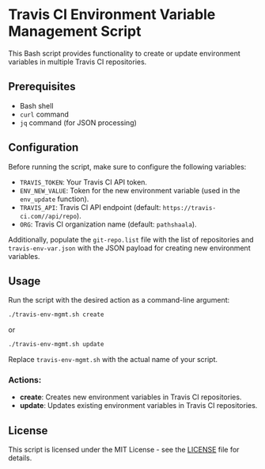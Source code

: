 # Travis CI Environment Variable Management Script

This Bash script provides functionality to create or update environment variables in multiple Travis CI repositories.

## Prerequisites

- Bash shell
- `curl` command
- `jq` command (for JSON processing)

## Configuration

Before running the script, make sure to configure the following variables:

- `TRAVIS_TOKEN`: Your Travis CI API token.
- `ENV_NEW_VALUE`: Token for the new environment variable (used in the `env_update` function).
- `TRAVIS_API`: Travis CI API endpoint (default: `https://travis-ci.com//api/repo`).
- `ORG`: Travis CI organization name (default: `pathshaala`).

Additionally, populate the `git-repo.list` file with the list of repositories and `travis-env-var.json` with the JSON payload for creating new environment variables.

## Usage

Run the script with the desired action as a command-line argument:

```bash
./travis-env-mgmt.sh create
```

or

```bash
./travis-env-mgmt.sh update
```

Replace `travis-env-mgmt.sh` with the actual name of your script.

### Actions:

- **create**: Creates new environment variables in Travis CI repositories.
- **update**: Updates existing environment variables in Travis CI repositories.


## License

This script is licensed under the MIT License - see the [LICENSE](../LICENSE) file for details.
